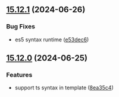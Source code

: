 

## [15.12.1](https://github.com/CyanSalt/vue-loader/compare/v15.12.0...v15.12.1) (2024-06-26)


### Bug Fixes

* es5 syntax runtime ([e53dec6](https://github.com/CyanSalt/vue-loader/commit/e53dec66fc0d241239f76f2150bc5e9a6ee7d6af))

## [15.12.0](https://github.com/CyanSalt/vue-loader/compare/v15.11.1...v15.12.0) (2024-06-25)


### Features

* support ts syntax in template ([8ea35c4](https://github.com/CyanSalt/vue-loader/commit/8ea35c4fdaf866352d91ddeafea682e05e8eefff))
